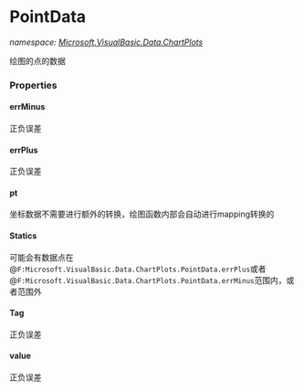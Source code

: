 ﻿# PointData
_namespace: [Microsoft.VisualBasic.Data.ChartPlots](./index.md)_

绘图的点的数据




### Properties

#### errMinus
正负误差
#### errPlus
正负误差
#### pt
坐标数据不需要进行额外的转换，绘图函数内部会自动进行mapping转换的
#### Statics
可能会有数据点在@``F:Microsoft.VisualBasic.Data.ChartPlots.PointData.errPlus``或者@``F:Microsoft.VisualBasic.Data.ChartPlots.PointData.errMinus``范围内，或者范围外
#### Tag
正负误差
#### value
正负误差
